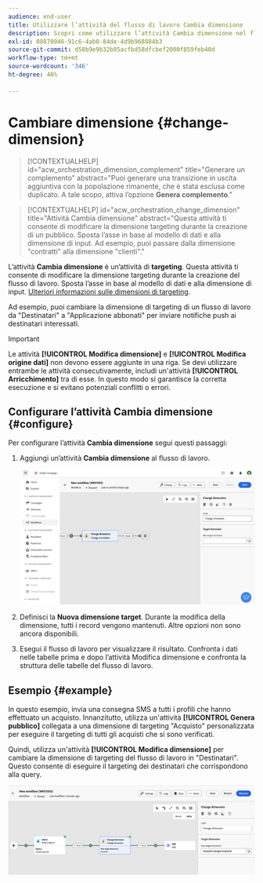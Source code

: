 ```yaml
---
audience: end-user
title: Utilizzare l’attività del flusso di lavoro Cambia dimensione
description: Scopri come utilizzare l’attività Cambia dimensione nel flusso di lavoro
exl-id: 08870946-91c6-4ab0-84de-4d9b968884b3
source-git-commit: d58b9e9b32b85acfbd58dfcbef2000f859feb40d
workflow-type: tm+mt
source-wordcount: '346'
ht-degree: 46%

---
```


# Cambiare dimensione {#change-dimension}

>[!CONTEXTUALHELP]
>id="acw_orchestration_dimension_complement"
>title="Generare un complemento"
>abstract="Puoi generare una transizione in uscita aggiuntiva con la popolazione rimanente, che è stata esclusa come duplicato. A tale scopo, attiva l’opzione **Genera complemento**."

>[!CONTEXTUALHELP]
>id="acw_orchestration_change_dimension"
>title="Attività Cambia dimensione"
>abstract="Questa attività ti consente di modificare la dimensione targeting durante la creazione di un pubblico. Sposta l’asse in base al modello di dati e alla dimensione di input. Ad esempio, puoi passare dalla dimensione &quot;contratti&quot; alla dimensione &quot;clienti&quot;."

L’attività **Cambia dimensione** è un’attività di **targeting**. Questa attività ti consente di modificare la dimensione targeting durante la creazione del flusso di lavoro. Sposta l’asse in base al modello di dati e alla dimensione di input. [Ulteriori informazioni sulle dimensioni di targeting](../../audience/about-recipients.md#targeting-dimensions).

Ad esempio, puoi cambiare la dimensione di targeting di un flusso di lavoro da &quot;Destinatari&quot; a &quot;Applicazione abbonati&quot; per inviare notifiche push ai destinatari interessati.

>[!IMPORTANT]
>
>Le attività **[!UICONTROL Modifica dimensione]** e **[!UICONTROL Modifica origine dati]** non devono essere aggiunte in una riga. Se devi utilizzare entrambe le attività consecutivamente, includi un&#39;attività **[!UICONTROL Arricchimento]** tra di esse. In questo modo si garantisce la corretta esecuzione e si evitano potenziali conflitti o errori.

## Configurare l’attività Cambia dimensione {#configure}

Per configurare l’attività **Cambia dimensione** segui questi passaggi:

1. Aggiungi un’attività **Cambia dimensione** al flusso di lavoro.

   ![Schermata che mostra l&#39;attività Modifica dimensione aggiunta a un flusso di lavoro](../assets/workflow-change-dimension.png)

1. Definisci la **Nuova dimensione target**. Durante la modifica della dimensione, tutti i record vengono mantenuti. Altre opzioni non sono ancora disponibili.

1. Esegui il flusso di lavoro per visualizzare il risultato. Confronta i dati nelle tabelle prima e dopo l’attività Modifica dimensione e confronta la struttura delle tabelle del flusso di lavoro.

## Esempio {#example}

In questo esempio, invia una consegna SMS a tutti i profili che hanno effettuato un acquisto. Innanzitutto, utilizza un&#39;attività **[!UICONTROL Genera pubblico]** collegata a una dimensione di targeting &quot;Acquisto&quot; personalizzata per eseguire il targeting di tutti gli acquisti che si sono verificati.

Quindi, utilizza un&#39;attività **[!UICONTROL Modifica dimensione]** per cambiare la dimensione di targeting del flusso di lavoro in &quot;Destinatari&quot;. Questo consente di eseguire il targeting dei destinatari che corrispondono alla query.

![Schermata che mostra un esempio dell&#39;attività Change dimension utilizzata in un flusso di lavoro](../assets/workflow-change-dimension-example.png)